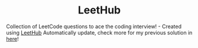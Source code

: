 <h1 align="center">LeetHub</h1>

Collection of LeetCode questions to ace the coding interview! - Created using [LeetHub](https://github.com/QasimWani/LeetHub)
Automatically update, check more for my previous solution in [here](https://github.com/HinnyTsang/LeetCode)!
